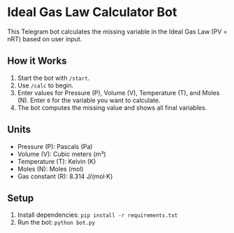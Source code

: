# Ideal Gas Law Calculator Bot
This Telegram bot calculates the missing variable in the Ideal Gas Law (PV = nRT) based on user input.

## How it Works
1. Start the bot with `/start`.
2. Use `/calc` to begin.
3. Enter values for Pressure (P), Volume (V), Temperature (T), and Moles (N). Enter `0` for the variable you want to calculate.
4. The bot computes the missing value and shows all final variables.

## Units
- Pressure (P): Pascals (Pa)
- Volume (V): Cubic meters (m³)
- Temperature (T): Kelvin (K)
- Moles (N): Moles (mol)
- Gas constant (R): 8.314 J/(mol·K)

## Setup
1. Install dependencies: `pip install -r requirements.txt`
2. Run the bot: `python bot.py`